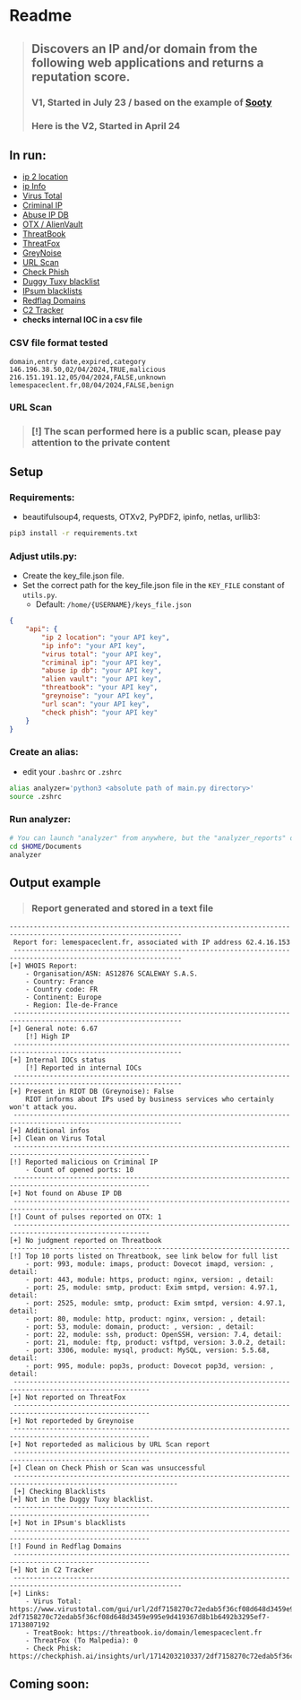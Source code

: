# Readme


> ## **Discovers an IP and/or domain from the following web applications and returns a reputation score.**
> ### **V1, Started in July 23 / based on the example of [Sooty](https://github.com/TheresAFewConors/Sooty/blob/master/Sooty.py)**
> ### **Here is the V2, Started in April 24**


## In run:
- [ip 2 location](https://www.ip2location.io/)
- [ip Info](https://ipinfo.io/)
- [Virus Total](https://www.virustotal.com/gui/home/search)
- [Criminal IP](https://www.criminalip.io/en)
- [Abuse IP DB](https://www.abuseipdb.com/)
- [OTX / AlienVault](https://otx.alienvault.com/)
- [ThreatBook](https://threatbook.io/)
- [ThreatFox](https://threatfox.abuse.ch/)
- [GreyNoise](https://www.greynoise.io/)
- [URL Scan](https://urlscan.io/)
- [Check Phish](https://checkphish.bolster.ai/)
- [Duggy Tuxy blacklist](https://github.com/duggytuxy/malicious_ip_addresses)
- [IPsum blacklists](https://github.com/stamparm/ipsum)
- [Redflag Domains](https://red.flag.domains/)
- [C2 Tracker](https://tracker.viriback.com/)
- **checks internal IOC in a csv file**

### CSV file format tested
```csv
domain,entry date,expired,category
146.196.38.50,02/04/2024,TRUE,malicious
216.151.191.12,05/04/2024,FALSE,unknown
lemespaceclent.fr,08/04/2024,FALSE,benign
```

### URL Scan
> ### **[!] The scan performed here is a public scan, please pay attention to the private content**


## Setup
### Requirements:
- beautifulsoup4, requests, OTXv2, PyPDF2, ipinfo, netlas, urllib3:
```bash
pip3 install -r requirements.txt
```

### Adjust utils.py:
- Create the key_file.json file. 
- Set the correct path for the key_file.json file in the `KEY_FILE` constant of `utils.py`.
    - Default: `/home/{USERNAME}/keys_file.json`

```json
{
    "api": {
		"ip 2 location": "your API key",
		"ip info": "your API key",
		"virus total": "your API key",
		"criminal ip": "your API key",
		"abuse ip db": "your API key",
		"alien vault": "your API key",
		"threatbook": "your API key",
		"greynoise": "your API key",
		"url scan": "your API key",
		"check phish": "your API key"
    }
}     
```

### Create an alias:
- edit your `.bashrc` or `.zshrc`
```bash
alias analyzer='python3 <absolute path of main.py directory>'
source .zshrc
```

### Run analyzer:
```bash
# You can launch "analyzer" from anywhere, but the "analyzer_reports" directory will be created in it.
cd $HOME/Documents
analyzer
```



## Output example
> ### **Report generated and stored in a text file**

```
-----------------------------------------------------------------------------------------------------------------
 Report for: lemespaceclent.fr, associated with IP address 62.4.16.153
 ----------------------------------------------------------------------------------------------------------------
[+] WHOIS Report:
	- Organisation/ASN: AS12876 SCALEWAY S.A.S.
	- Country: France
	- Country code: FR
	- Continent: Europe
	- Region: Île-de-France
 ----------------------------------------------------------------------------------------------------------------
[+] General note: 6.67
	[!] High IP
 ----------------------------------------------------------------------------------------------------------------
[+] Internal IOCs status
	[!] Reported in internal IOCs
 ----------------------------------------------------------------------------------------------------------------
[+] Present in RIOT DB (Greynoise): False
	RIOT informs about IPs used by business services who certainly won't attack you.
 ----------------------------------------------------------------------------------------------------------------
[+] Additional infos
[+] Clean on Virus Total
 --------------------------------------------------------------------------------------------------------
[!] Reported malicious on Criminal IP
	- Count of opened ports: 10
 --------------------------------------------------------------------------------------------------------
[+] Not found on Abuse IP DB
 --------------------------------------------------------------------------------------------------------
[!] Count of pulses reported on OTX: 1
 --------------------------------------------------------------------------------------------------------
[+] No judgment reported on Threatbook
 ---------------------------------------------------------------------
[!] Top 10 ports listed on Threatbook, see link below for full list
	- port: 993, module: imaps, product: Dovecot imapd, version: , detail: 
	- port: 443, module: https, product: nginx, version: , detail: 
	- port: 25, module: smtp, product: Exim smtpd, version: 4.97.1, detail: 
	- port: 2525, module: smtp, product: Exim smtpd, version: 4.97.1, detail: 
	- port: 80, module: http, product: nginx, version: , detail: 
	- port: 53, module: domain, product: , version: , detail: 
	- port: 22, module: ssh, product: OpenSSH, version: 7.4, detail: 
	- port: 21, module: ftp, product: vsftpd, version: 3.0.2, detail: 
	- port: 3306, module: mysql, product: MySQL, version: 5.5.68, detail: 
	- port: 995, module: pop3s, product: Dovecot pop3d, version: , detail: 
 --------------------------------------------------------------------------------------------------------
[+] Not reported on ThreatFox
 --------------------------------------------------------------------------------------------------------
[+] Not reporteded by Greynoise
 --------------------------------------------------------------------------------------------------------
[+] Not reporteded as malicious by URL Scan report
 --------------------------------------------------------------------------------------------------------
[+] Clean on Check Phish or Scan was unsuccessful
 ---------------------------------------------------------------------------------------------------------------
 [+] Checking Blacklists
[+] Not in the Duggy Tuxy blacklist.
 --------------------------------------------------------------------------------------------------------
[+] Not in IPsum's blacklists
 --------------------------------------------------------------------------------------------------------
[!] Found in Redflag Domains
 --------------------------------------------------------------------------------------------------------
[+] Not in C2 Tracker
 ----------------------------------------------------------------------------------------------------------------
[+] Links:
	- Virus Total: https://www.virustotal.com/gui/url/2df7158270c72edab5f36cf08d648d3459e995e9d419367d8b1b6492b3295ef7/detection/u-2df7158270c72edab5f36cf08d648d3459e995e9d419367d8b1b6492b3295ef7-1713807192
	- TreatBook: https://threatbook.io/domain/lemespaceclent.fr
	- ThreatFox (To Malpedia): 0
	- Check Phisk: https://checkphish.ai/insights/url/1714203210337/2df7158270c72edab5f36cf08d648d3459e995e9d419367d8b1b6492b3295ef7
```

## Coming soon:
